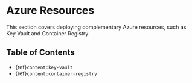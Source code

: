 # Azure Resources

This section covers deploying complementary Azure resources, such as Key Vault and Container Registry.

## Table of Contents

- {ref}`content:key-vault`
- {ref}`content:container-registry`
